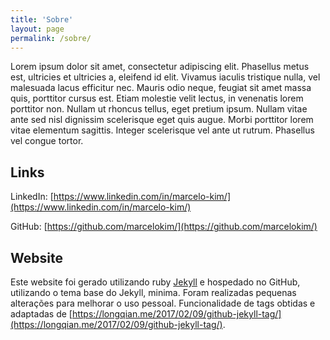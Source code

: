 ```yaml
---
title: 'Sobre'
layout: page
permalink: /sobre/
---
```

Lorem ipsum dolor sit amet, consectetur adipiscing elit. Phasellus metus est, ultricies et ultricies a, eleifend id elit. Vivamus iaculis tristique nulla, vel malesuada lacus efficitur nec. Mauris odio neque, feugiat sit amet massa quis, porttitor cursus est. Etiam molestie velit lectus, in venenatis lorem porttitor non. Nullam ut rhoncus tellus, eget pretium ipsum. Nullam vitae ante sed nisl dignissim scelerisque eget quis augue. Morbi porttitor lorem vitae elementum sagittis. Integer scelerisque vel ante ut rutrum. Phasellus vel congue tortor.


<h2>Links</h2>

LinkedIn: [https://www.linkedin.com/in/marcelo-kim/](https://www.linkedin.com/in/marcelo-kim/)

GitHub: [https://github.com/marcelokim/](https://github.com/marcelokim/)


<h2>Website</h2>

Este website foi gerado utilizando ruby [Jekyll](https://github.com/jekyll/minima/) e hospedado no GitHub, utilizando o tema base do Jekyll, minima.
Foram realizadas pequenas alterações para melhorar o uso pessoal.
Funcionalidade de tags obtidas e adaptadas de [https://longqian.me/2017/02/09/github-jekyll-tag/](https://longqian.me/2017/02/09/github-jekyll-tag/).
